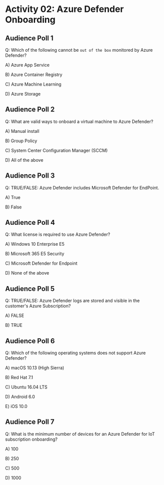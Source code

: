 # Activity 02: Azure Defender Onboarding

## Audience Poll 1

Q: Which of the following cannot be `out of the box` monitored by Azure Defender?

A) Azure App Service

B) Azure Container Registry

C) Azure Machine Learning

D) Azure Storage

## Audience Poll 2

Q: What are valid ways to onboard a virtual machine to Azure Defender?

A) Manual install

B) Group Policy

C) System Center Configuration Manager (SCCM)

D) All of the above

## Audience Poll 3

Q: TRUE/FALSE: Azure Defender includes Microsoft Defender for EndPoint.

A) True

B) False

## Audience Poll 4

Q: What license is required to use Azure Defender?

A) Windows 10 Enterprise E5

B) Microsoft 365 E5 Security

C) Microsoft Defender for Endpoint

D) None of the above

## Audience Poll 5

Q: TRUE/FALSE: Azure Defender logs are stored and visible in the customer's Azure Subscription?

A) FALSE

B) TRUE

## Audience Poll 6

Q: Which of the following operating systems does not support Azure Defender?

A) macOS 10.13 (High Sierra)

B) Red Hat 7.1

C) Ubuntu 16.04 LTS

D) Android 6.0

E) iOS 10.0

## Audience Poll 7

Q: What is the minimum number of devices for an Azure Defender for IoT subscription onboarding?

A) 100

B) 250

C) 500

D) 1000
